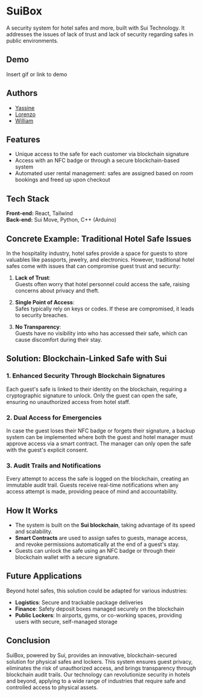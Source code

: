 # SuiBox

A security system for hotel safes and more, built with Sui Technology. It addresses the issues of lack of trust and lack of security regarding safes in public environments.

## Demo

Insert gif or link to demo

## Authors

- [Yassine](https://github.com/Yionidas)
- [Lorenzo](https://github.com/LorenzoLepoivre/LorenzoLepoivre)
- [William](https://github.com/WillHCode)

## Features

- Unique access to the safe for each customer via blockchain signature
- Access with an NFC badge or through a secure blockchain-based system
- Automated user rental management: safes are assigned based on room bookings and freed up upon checkout

## Tech Stack

**Front-end:** React, Tailwind  
**Back-end:** Sui Move, Python, C++ (Arduino)

## Concrete Example: Traditional Hotel Safe Issues

In the hospitality industry, hotel safes provide a space for guests to store valuables like passports, jewelry, and electronics. However, traditional hotel safes come with issues that can compromise guest trust and security:

1. **Lack of Trust**:  
   Guests often worry that hotel personnel could access the safe, raising concerns about privacy and theft.
   
2. **Single Point of Access**:  
   Safes typically rely on keys or codes. If these are compromised, it leads to security breaches.

3. **No Transparency**:  
   Guests have no visibility into who has accessed their safe, which can cause discomfort during their stay.

## Solution: Blockchain-Linked Safe with Sui

### 1. **Enhanced Security Through Blockchain Signatures**  
   Each guest's safe is linked to their identity on the blockchain, requiring a cryptographic signature to unlock. Only the guest can open the safe, ensuring no unauthorized access from hotel staff.

### 2. **Dual Access for Emergencies**  
   In case the guest loses their NFC badge or forgets their signature, a backup system can be implemented where both the guest and hotel manager must approve access via a smart contract. The manager can only open the safe with the guest's explicit consent.

### 3. **Audit Trails and Notifications**  
   Every attempt to access the safe is logged on the blockchain, creating an immutable audit trail. Guests receive real-time notifications when any access attempt is made, providing peace of mind and accountability.

## How It Works

- The system is built on the **Sui blockchain**, taking advantage of its speed and scalability.
- **Smart Contracts** are used to assign safes to guests, manage access, and revoke permissions automatically at the end of a guest's stay.
- Guests can unlock the safe using an NFC badge or through their blockchain wallet with a secure signature.

## Future Applications

Beyond hotel safes, this solution could be adapted for various industries:
- **Logistics**: Secure and trackable package deliveries
- **Finance**: Safety deposit boxes managed securely on the blockchain
- **Public Lockers**: In airports, gyms, or co-working spaces, providing users with secure, self-managed storage

## Conclusion

SuiBox, powered by Sui, provides an innovative, blockchain-secured solution for physical safes and lockers. This system ensures guest privacy, eliminates the risk of unauthorized access, and brings transparency through blockchain audit trails. Our technology can revolutionize security in hotels and beyond, applying to a wide range of industries that require safe and controlled access to physical assets.
